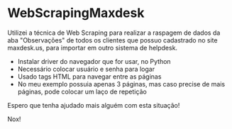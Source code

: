 # WebScrapingMaxdesk

Utilizei a técnica de Web Scraping para realizar a raspagem de dados da aba "Observações" de todos os clientes que possuo cadastrado no site maxdesk.us, para importar em outro sistema de helpdesk.

- Instalar driver do navegador que for usar, no Python
- Necessário colocar usuário e senha para logar
- Usado tags HTML para navegar entre as páginas
- No meu exemplo possuia apenas 3 páginas, mas caso precise de mais páginas, pode colocar um laço de repetição

Espero que tenha ajudado mais alguém com esta situação!

Nox!
